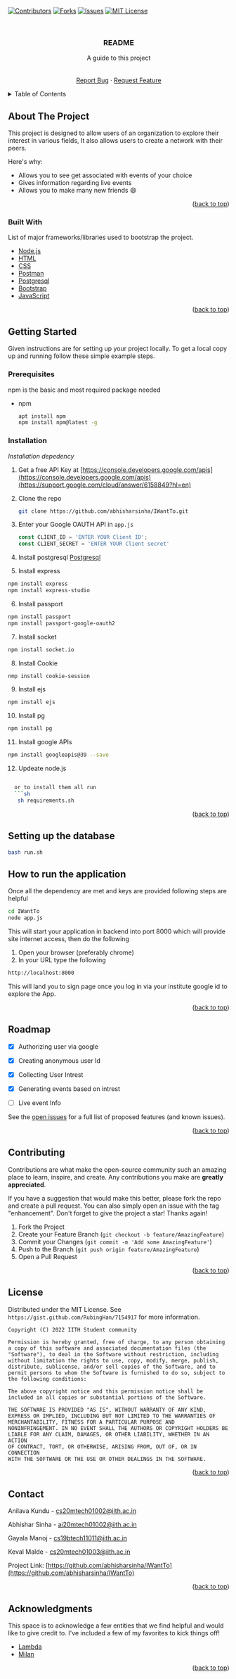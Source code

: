 <div id="top"></div>

[![Contributors][contributors-shield]][contributors-url]
[![Forks][forks-shield]][forks-url]
[![Issues][issues-shield]][issues-url]
[![MIT License][license-shield]][license-url]
<!-- PROJECT LOGO -->
<br />
<div align="center">

  <h3 align="center">README</h3>

  <p align="center">
    A guide to this project
    <br />
    <br />
    <br />
    <a href="https://github.com/abhisharsinha/IWantTo/issues">Report Bug</a>
    ·
    <a href="https://github.com/abhisharsinha/IWantTo/issues">Request Feature</a>
  </p>
</div>



<!-- TABLE OF CONTENTS -->
<details>
  <summary>Table of Contents</summary>
  <ol>
    <li>
      <a href="#about-the-project">About The Project</a>
      <ul>
        <li><a href="#built-with">Built With</a></li>
      </ul>
    </li>
    <li>
      <a href="#getting-started">Getting Started</a>
      <ul>
        <li><a href="#prerequisites">Prerequisites</a></li>
        <li><a href="#installation">Installation</a></li>
        <li><a href="#database">Setting up the database</a></li>
      </ul>
    </li>
    <li><a href="#usage">How to run application</a></li>
    <li><a href="#roadmap">Roadmap</a></li>
    <li><a href="#contributing">Contributing</a></li>
    <li><a href="#license">License</a></li>
    <li><a href="#contact">Contact</a></li>
    <li><a href="#acknowledgments">Acknowledgments</a></li>
  </ol>
</details>



<!-- ABOUT THE PROJECT -->
## About The Project


This project is designed to allow users of an organization to explore their interest in various fields, It also allows users to create a network with their peers.

Here's why:
* Allows you to see get associated with events of your choice
* Gives information regarding live events
* Allows you to make many new friends :smile:


<p align="right">(<a href="#top">back to top</a>)</p>



### Built With

List of major frameworks/libraries used to bootstrap the project.

* [Node.js](https://nodejs.org/en/)
* [HTML](https://www.w3schools.com/html/)
* [CSS](https://www.w3schools.com/css/)
* [Postman](https://www.postman.com/)
* [Postgresql](https://www.postgresql.org/)
* [Bootstrap](https://getbootstrap.com)
* [JavaScript](https://www.w3schools.com/js/)

<p align="right">(<a href="#top">back to top</a>)</p>



<!-- GETTING STARTED -->
## Getting Started

Given instructions are for setting up your project locally.
To get a local copy up and running follow these simple example steps.

### Prerequisites

npm is the basic and most required package needed
* npm
  ```sh
  apt install npm
  npm install npm@latest -g
  ```

### Installation

_Installation depedency_

1. Get a free API Key at [https://console.developers.google.com/apis](https://console.developers.google.com/apis)(https://support.google.com/cloud/answer/6158849?hl=en)
2. Clone the repo
   ```sh
   git clone https://github.com/abhisharsinha/IWantTo.git
   ```
3. Enter your Google OAUTH API in `app.js` 
   ```js
   const CLIENT_ID = 'ENTER YOUR Client ID';
   const CLIENT_SECRET = 'ENTER YOUR Client secret'
   ```
4. Install postgresql
<a href="https://phoenixnap.com/kb/how-to-install-postgresql-on-ubuntu"> Postgresql</a>

5. Install express
  ```sh
  npm install express
  npm install express-studio
  ```
6. Install passport
  ```sh
  npm install passport
  npm install passport-google-oauth2
  ```
7. Install socket
  ```sh
  npm install socket.io
  ```
8. Install Cookie
  ```sh
  nmp install cookie-session
  ```
9. Install ejs
  ```sh
  npm install ejs
  ```
10. Install pg
  ```sh
  npm install pg
  ```
11. Install google APIs
  ```sh
  npm install googleapis@39 --save
  ```
12. Updeate node.js
```sh

  or to install them all run
  ```sh
   sh requirements.sh
  ```
  

<p align="right">(<a href="#top">back to top</a>)</p>

## Setting up the database 

```sh 
bash run.sh
```

## How to run the application

Once all the dependency are met and keys are provided following steps are helpful
```sh
cd IWantTo
node app.js
```

This will start your application in backend into port 8000 which will provide site internet access, then do the following

1. Open your browser (preferably chrome)
2. In your URL type the following
```sh
http://localhost:8000
```

This will land you to sign page once you log in via your institute google id to explore the App.

<p align="right">(<a href="#top">back to top</a>)</p>


<!-- ROADMAP -->
## Roadmap

- [x] Authorizing user via google
- [x] Creating anonymous user Id
- [x] Collecting User Intrest
- [x] Generating events based on intrest
- [ ] Live event Info
 

See the [open issues](https://github.com/abhisharsinha/IWantTo/issues) for a full list of proposed features (and known issues).

<p align="right">(<a href="#top">back to top</a>)</p>



<!-- CONTRIBUTING -->
## Contributing

Contributions are what make the open-source community such an amazing place to learn, inspire, and create. Any contributions you make are **greatly appreciated**.

If you have a suggestion that would make this better, please fork the repo and create a pull request. You can also simply open an issue with the tag "enhancement".
Don't forget to give the project a star! Thanks again!

1. Fork the Project
2. Create your Feature Branch (`git checkout -b feature/AmazingFeature`)
3. Commit your Changes (`git commit -m 'Add some AmazingFeature'`)
4. Push to the Branch (`git push origin feature/AmazingFeature`)
5. Open a Pull Request

<p align="right">(<a href="#top">back to top</a>)</p>



<!-- LICENSE -->
## License

Distributed under the MIT License. See `https://gist.github.com/RubingHan/7154917` for more information.

```text
Copyright (C) 2022 IITH Student community

Permission is hereby granted, free of charge, to any person obtaining
a copy of this software and associated documentation files (the
"Software"), to deal in the Software without restriction, including
without limitation the rights to use, copy, modify, merge, publish,
distribute, sublicense, and/or sell copies of the Software, and to
permit persons to whom the Software is furnished to do so, subject to
the following conditions:

The above copyright notice and this permission notice shall be
included in all copies or substantial portions of the Software.

THE SOFTWARE IS PROVIDED "AS IS", WITHOUT WARRANTY OF ANY KIND,
EXPRESS OR IMPLIED, INCLUDING BUT NOT LIMITED TO THE WARRANTIES OF
MERCHANTABILITY, FITNESS FOR A PARTICULAR PURPOSE AND
NONINFRINGEMENT. IN NO EVENT SHALL THE AUTHORS OR COPYRIGHT HOLDERS BE
LIABLE FOR ANY CLAIM, DAMAGES, OR OTHER LIABILITY, WHETHER IN AN ACTION
OF CONTRACT, TORT, OR OTHERWISE, ARISING FROM, OUT OF, OR IN CONNECTION
WITH THE SOFTWARE OR THE USE OR OTHER DEALINGS IN THE SOFTWARE.
```

<p align="right">(<a href="#top">back to top</a>)</p>



<!-- CONTACT -->
## Contact

Anilava Kundu - cs20mtech01002@iith.ac.in

Abhishar Sinha - ai20mtech01002@iith.ac.in

Gayala Manoj - cs19btech11011@iith.ac.in

Keval Malde - cs20mtech01003@iith.ac.in

Project Link: [https://github.com/abhisharsinha/IWantTo](https://github.com/abhisharsinha/IWantTo)

<p align="right">(<a href="#top">back to top</a>)</p>



<!-- ACKNOWLEDGMENTS -->
## Acknowledgments

This space is to acknowledge a few entities that we find helpful and would like to give credit to. I've included a few of my favorites to kick things off!

* [Lambda](https://github.com/LambdaIITH)
* [Milan](https://gymkhana.iith.ac.in/milanhome.html)

<p align="right">(<a href="#top">back to top</a>)</p>



<!-- MARKDOWN LINKS & IMAGES -->
<!-- https://www.markdownguide.org/basic-syntax/#reference-style-links -->
[contributors-shield]: https://img.shields.io/github/contributors/othneildrew/Best-README-Template.svg?style=for-the-badge
[contributors-url]:  https://www.markdownguide.org/basic-syntax/#reference-style-links
[forks-shield]: https://img.shields.io/github/forks/othneildrew/Best-README-Template.svg?style=for-the-badge
[forks-url]: https://github.com/abhisharsinha/IWantTo/network/members
[stars-shield]: https://img.shields.io/github/stars/othneildrew/Best-README-Template.svg?style=for-the-badge
[stars-url]: https://github.com/othneildrew/Best-README-Template/stargazers
[issues-shield]: https://img.shields.io/github/issues/othneildrew/Best-README-Template.svg?style=for-the-badge
[issues-url]: https://github.com/abhisharsinha/IWantTo/issues
[license-shield]: https://img.shields.io/github/license/othneildrew/Best-README-Template.svg?style=for-the-badge
[license-url]: https://choosealicense.com/licenses/mit/

